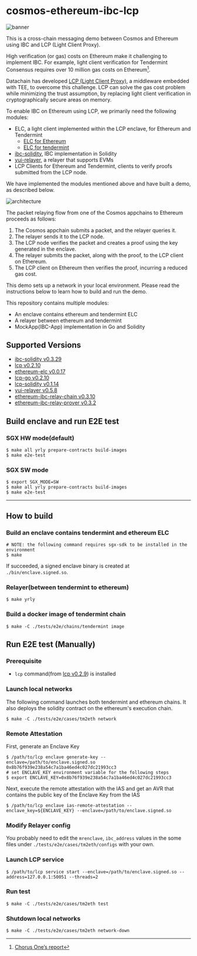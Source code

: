 # cosmos-ethereum-ibc-lcp

![banner](./docs/images/banner.png)

This is a cross-chain messaging demo between Cosmos and Ethereum using IBC and LCP (Light Client Proxy).

High verification (or gas) costs on Ethereum make it challenging to implement IBC.
For example, light client verification for Tendermint Consensus requires over 10 million gas costs on Ethereum[^1].

Datachain has developed [LCP (Light Client Proxy)](https://github.com/datachainlab/lcp), a middleware embedded with TEE, to overcome this challenge.
LCP can solve the gas cost problem while minimizing the trust assumption,
by replacing light client verification in cryptographically secure areas on memory.

To enable IBC on Ethereum using LCP, we primarily need the following modules:
- ELC, a light client implemented within the LCP enclave, for Ethereum and Tendermint
    - [ELC for Ethereum](https://github.com/datachainlab/ethereum-elc)
    - [ELC for tendermint](https://github.com/datachainlab/lcp/tree/main/modules/tendermint-lc)
- [ibc-solidity](https://github.com/hyperledger-labs/yui-ibc-solidity), IBC implementation in Solidity
- [yui-relayer](https://github.com/datachainlab/yui-relayer), a relayer that supports EVMs
- LCP Clients for Ethereum and Tendermint, clients to verify proofs submitted from the LCP node.

We have implemented the modules mentioned above and have built a demo, as described below.

![architecture](./docs/images/architecture.png)

The packet relaying flow from one of the Cosmos appchains to Ethereum proceeds as follows:
1. The Cosmos appchain submits a packet, and the relayer queries it.
2. The relayer sends it to the LCP node.
3. The LCP node verifies the packet and creates a proof using the key generated in the enclave.
4. The relayer submits the packet, along with the proof, to the LCP client on Ethereum.
5. The LCP client on Ethereum then verifies the proof, incurring a reduced gas cost.

This demo sets up a network in your local environment.
Please read the instructions below to learn how to build and run the demo.

This repository contains multiple modules:
- An enclave contains ethereum and tendermint ELC
- A relayer between ethereum and tendermint
- MockApp(IBC-App) implementation in Go and Solidity

[^1]: [Chorus One’s report](https://github.com/ChorusOne/tendermint-sol)

## Supported Versions

- [ibc-solidity v0.3.29](https://github.com/hyperledger-labs/yui-ibc-solidity/releases/tag/v0.3.29)
- [lcp v0.2.10](https://github.com/datachainlab/lcp/releases/tag/v0.2.10)
- [ethereum-elc v0.0.17](https://github.com/datachainlab/ethereum-elc/releases/tag/v0.0.17)
- [lcp-go v0.2.10](https://github.com/datachainlab/lcp-go/releases/tag/v0.2.10)
- [lcp-solidity v0.1.14](https://github.com/datachainlab/lcp-solidity/releases/tag/v0.1.14)
- [yui-relayer v0.5.8](https://github.com/hyperledger-labs/yui-relayer/releases/tag/v0.5.4)
- [ethereum-ibc-relay-chain v0.3.10](https://github.com/datachainlab/ethereum-ibc-relay-chain/releases/tag/v0.3.4)
- [ethereum-ibc-relay-prover v0.3.2](https://github.com/datachainlab/ethereum-ibc-relay-prover/releases/tag/v0.3.1)

## Build enclave and run E2E test

### SGX HW mode(default)

```
$ make all yrly prepare-contracts build-images
$ make e2e-test
```

### SGX SW mode

```
$ export SGX_MODE=SW
$ make all yrly prepare-contracts build-images
$ make e2e-test
```

------------

## How to build

### Build an enclave contains tendermint and ethereum ELC

```
# NOTE: the following command requires sgx-sdk to be installed in the environment
$ make
```

If succeeded, a signed enclave binary is created at `./bin/enclave.signed.so`.

### Relayer(between tendermint to ethereum)

```
$ make yrly
```

### Build a docker image of tendermint chain

```
$ make -C ./tests/e2e/chains/tendermint image
```

## Run E2E test (Manually)

### Prerequisite

- `lcp` command(from [lcp v0.2.9](https://github.com/datachainlab/lcp/releases/tag/v0.2.9)) is installed

### Launch local networks

The following command launches both tendermint and ethereum chains. It also deploys the solidity contract on the ethereum's execution chain.

```
$ make -C ./tests/e2e/cases/tm2eth network
```

### Remote Attestation

First, generate an Enclave Key

```
$ /path/to/lcp enclave generate-key --enclave=/path/to/enclave.signed.so
0x8b76f939e238a54c7a1ba46ed4c027dc21993cc3
# set ENCLAVE_KEY environment variable for the following steps
$ export ENCLAVE_KEY=0x8b76f939e238a54c7a1ba46ed4c027dc21993cc3
```

Next, execute the remote attestation with the IAS and get an AVR that contains the public key of the Enclave Key from the IAS

```
$ /path/to/lcp enclave ias-remote-attestation --enclave_key=${ENCLAVE_KEY} --enclave=/path/to/enclave.signed.so
```

### Modify Relayer config

You probably need to edit the `mrenclave`, `ibc_address` values in the some files under `./tests/e2e/cases/tm2eth/configs` with your own.

### Launch LCP service

```
$ /path/to/lcp service start --enclave=/path/to/enclave.signed.so --address=127.0.0.1:50051 --threads=2
```

### Run test

```
$ make -C ./tests/e2e/cases/tm2eth test
```

### Shutdown local networks

```
$ make -C ./tests/e2e/cases/tm2eth network-down
```
